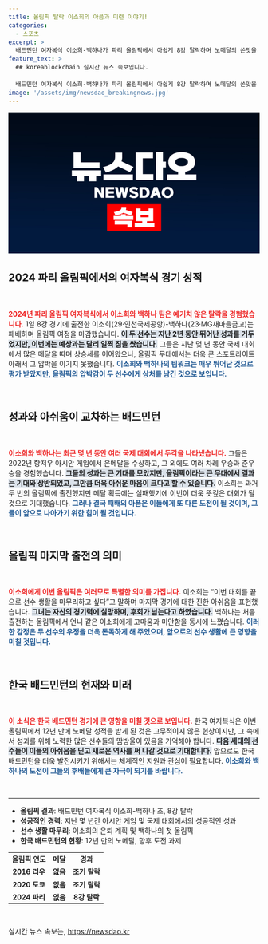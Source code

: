```yaml
---
title: 올림픽 탈락 이소희의 아픔과 미련 이야기!
categories:
  - 스포츠
excerpt: >
  배드민턴 여자복식 이소희-백하나가 파리 올림픽에서 아쉽게 8강 탈락하며 노메달의 쓴맛을 봤다. 이소희는 후회와 함께 백하나에게 고마움과 미안함을 전하며 눈물을 흘렸다.
feature_text: >
  ## koreablockchain 실시간 뉴스 속보입니다.

  배드민턴 여자복식 이소희-백하나가 파리 올림픽에서 아쉽게 8강 탈락하며 노메달의 쓴맛을 봤다. 이소희는 후회와 함께 백하나에게 고마움과 미안함을 전하며 눈물을 흘렸다.
image: '/assets/img/newsdao_breakingnews.jpg'
---
```


<p><img src="/assets/img/newsdao_breakingnews.jpg" alt="koreablockchain 속보" /></p>

<h2 data-ke-size="size26">2024 파리 올림픽에서의 여자복식 경기 성적</h2>

<p data-ke-size="size16">&nbsp;</p>

<p data-ke-size="size16"><b><span style="color: #ee2323;">2024년 파리 올림픽 여자복식에서 이소희와 백하나 팀은 예기치 않은 탈락을 경험했습니다.</span></b> 1일 8강 경기에 출전한 이소희(29·인천국제공항)-백하나(23·MG새마을금고)는 패배하며 올림픽 여정을 마감했습니다. <b><span style="background-color: #21538527;">이 두 선수는 지난 2년 동안 뛰어난 성과를 거두었지만, 이번에는 예상과는 달리 일찍 짐을 쌌습니다.</span></b> 그들은 지난 몇 년 동안 국제 대회에서 많은 메달을 따며 상승세를 이어왔으나, 올림픽 무대에서는 더욱 큰 스포트라이트 아래서 그 압박을 이기지 못했습니다. <b><span style="color: #1a5490;">이소희와 백하나의 팀워크는 매우 뛰어난 것으로 평가 받았지만, 올림픽의 압박감이 두 선수에게 상처를 남긴 것으로 보입니다.</span></b></p>

<p data-ke-size="size16">&nbsp;</p>

<h2 data-ke-size="size26">성과와 아쉬움이 교차하는 배드민턴</h2>

<p data-ke-size="size16">&nbsp;</p>

<p data-ke-size="size16"><b><span style="color: #ee2323;">이소희와 백하나는 최근 몇 년 동안 여러 국제 대회에서 두각을 나타냈습니다.</span></b> 그들은 2022년 항저우 아시안 게임에서 은메달을 수상하고, 그 외에도 여러 차례 우승과 준우승을 경험했습니다. <b><span style="background-color: #21538527;">그들의 성과는 큰 기대를 모았지만, 올림픽이라는 큰 무대에서 결과는 기대와 상반되었고, 그만큼 더욱 아쉬운 마음이 크다고 할 수 있습니다.</span></b> 이소희는 과거 두 번의 올림픽에 출전했지만 메달 획득에는 실패했기에 이번이 더욱 뜻깊은 대회가 될 것으로 기대했습니다. <b><span style="color: #1a5490;">그러나 결국 패배의 아픔은 이들에게 또 다른 도전이 될 것이며, 그들이 앞으로 나아가기 위한 힘이 될 것입니다.</span></b></p>

<p data-ke-size="size16">&nbsp;</p>

<h2 data-ke-size="size26">올림픽 마지막 출전의 의미</h2>

<p data-ke-size="size16">&nbsp;</p>

<p data-ke-size="size16"><b><span style="color: #ee2323;">이소희에게 이번 올림픽은 여러모로 특별한 의미를 가집니다.</span></b> 이소희는 “이번 대회를 끝으로 선수 생활을 마무리하고 싶다”고 말하며 마지막 경기에 대한 진한 아쉬움을 표현했습니다. <b><span style="background-color: #21538527;">그녀는 자신의 경기력에 실망하며, 후회가 남는다고 하였습니다.</span></b> 백하나는 처음 출전하는 올림픽에서 언니 같은 이소희에게 고마움과 미안함을 동시에 느꼈습니다. <b><span style="color: #1a5490;">이러한 감정은 두 선수의 우정을 더욱 돈독하게 해 주었으며, 앞으로의 선수 생활에 큰 영향을 미칠 것입니다.</span></b></p>

<p data-ke-size="size16">&nbsp;</p>

<h2 data-ke-size="size26">한국 배드민턴의 현재와 미래</h2>

<p data-ke-size="size16">&nbsp;</p>

<p data-ke-size="size16"><b><span style="color: #ee2323;">이 소식은 한국 배드민턴 경기에 큰 영향을 미칠 것으로 보입니다.</span></b> 한국 여자복식은 이번 올림픽에서 12년 만에 노메달 성적을 받게 된 것은 고무적이지 않은 현상이지만, 그 속에서 성과를 위해 노력한 많은 선수들의 땀방울이 있음을 기억해야 합니다. <b><span style="background-color: #21538527;">다음 세대의 선수들이 이들의 아쉬움을 딛고 새로운 역사를 써 나갈 것으로 기대합니다.</span></b> 앞으로도 한국 배드민턴을 더욱 발전시키기 위해서는 체계적인 지원과 관심이 필요합니다. <b><span style="color: #1a5490;">이소희와 백하나의 도전이 그들의 후배들에게 큰 자극이 되기를 바랍니다.</span></b></p>

<p data-ke-size="size16">&nbsp;</p>

<hr />

<ul>
    <li><b>올림픽 결과</b>: 배드민턴 여자복식 이소희-백하나 조, 8강 탈락</li>
    <li><b>성공적인 경력</b>: 지난 몇 년간 아시안 게임 및 국제 대회에서의 성공적인 성과</li>
    <li><b>선수 생활 마무리</b>: 이소희의 은퇴 계획 및 백하나의 첫 올림픽</li>
    <li><b>한국 배드민턴의 현황</b>: 12년 만의 노메달, 향후 도전 과제</li>
</ul>

<table style="width: 100%; border-collapse: collapse;">
    <tr>
        <td style="text-align: center; height: 17px;"><b>올림픽 연도</b></td>
        <td style="text-align: center; height: 17px;"><b>메달</b></td>
        <td style="text-align: center; height: 17px;"><b>경과</b></td>
    </tr>
    <tr>
        <td style="text-align: center; height: 17px;"><b>2016 리우</b></td>
        <td style="text-align: center; height: 17px;"><b>없음</b></td>
        <td style="text-align: center; height: 17px;"><b>조기 탈락</b></td>
    </tr>
    <tr>
        <td style="text-align: center; height: 17px;"><b>2020 도쿄</b></td>
        <td style="text-align: center; height: 17px;"><b>없음</b></td>
        <td style="text-align: center; height: 17px;"><b>조기 탈락</b></td>
    </tr>
    <tr>
        <td style="text-align: center; height: 17px;"><b>2024 파리</b></td>
        <td style="text-align: center; height: 17px;"><b>없음</b></td>
        <td style="text-align: center; height: 17px;"><b>8강 탈락</b></td>
    </tr>
</table>

<p data-ke-size="size16">&nbsp;</p>
실시간 뉴스 속보는, <a href="https://newsdao.kr" rel="dofollow">https://newsdao.kr</a>


